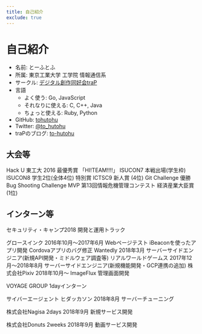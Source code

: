 ```yaml
---
title: 自己紹介
exclude: true
---
```


# 自己紹介
- 名前: とーふとふ
- 所属: 東京工業大学 工学院 情報通信系
- サークル: [デジタル創作同好会traP](https://trap.jp)
- 言語
  - よく使う: Go, JavaScript
  - それなりに使える: C, C++, Java
  - ちょっと使える: Ruby, Python
- GitHub: [tohutohu](https://github.com/tohutohu)
- Twitter: [@to_hutohu](https://twitter.com/to_hutohu)
- traPのブログ: [to-hutohu](https://trap.jp/author/to-hutohu)

## 大会等
Hack U 東工大 2016 最優秀賞 「HI!TEAM!!!!」
ISUCON7 本戦出場(学生枠)
ISUCON8 学生2位(全体4位) 特別賞
ICTSC9 新人賞 (4位)
Git Challenge 優勝
Bug Shooting Challenge MVP
第13回情報危機管理コンテスト 経済産業大臣賞(1位)

## インターン等
セキュリティ・キャンプ2018 開発と運用トラック

グロースインク 2016年10月〜2017年6月 Webページテスト iBeaconを使ったアプリ開発 Cordovaアプリのバグ修正
Wantedly 2018年3月 サーバーサイドエンジニア(新規API開発・ミドルウェア調査等)
リアルワールドゲームス 2017年12月〜2018年8月 サーバーサイドエンジニア(新規機能開発・GCP連携の追加)
株式会社Pixiv 2018年10月〜 ImageFlux 管理画面開発

VOYAGE GROUP 1dayインターン

サイバーエージェント ヒダッカソン 2018年8月 
サーバーチューニング

株式会社Nagisa 2days 2018年9月 
新規サービス開発

株式会社Donuts 2weeks 2018年9月
動画サービス開発


